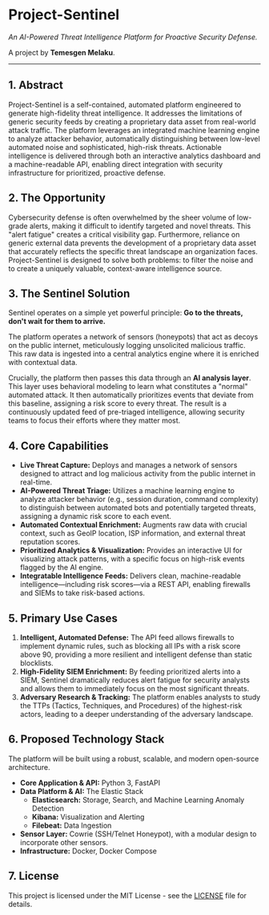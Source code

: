 # Project-Sentinel

*An AI-Powered Threat Intelligence Platform for Proactive Security Defense.*

A project by **Temesgen Melaku**.

---

## 1. Abstract

Project-Sentinel is a self-contained, automated platform engineered to generate high-fidelity threat intelligence. It addresses the limitations of generic security feeds by creating a proprietary data asset from real-world attack traffic. The platform leverages an integrated machine learning engine to analyze attacker behavior, automatically distinguishing between low-level automated noise and sophisticated, high-risk threats. Actionable intelligence is delivered through both an interactive analytics dashboard and a machine-readable API, enabling direct integration with security infrastructure for prioritized, proactive defense.

## 2. The Opportunity

Cybersecurity defense is often overwhelmed by the sheer volume of low-grade alerts, making it difficult to identify targeted and novel threats. This "alert fatigue" creates a critical visibility gap. Furthermore, reliance on generic external data prevents the development of a proprietary data asset that accurately reflects the specific threat landscape an organization faces. Project-Sentinel is designed to solve both problems: to filter the noise and to create a uniquely valuable, context-aware intelligence source.

## 3. The Sentinel Solution

Sentinel operates on a simple yet powerful principle: **Go to the threats, don't wait for them to arrive.**

The platform operates a network of sensors (honeypots) that act as decoys on the public internet, meticulously logging unsolicited malicious traffic. This raw data is ingested into a central analytics engine where it is enriched with contextual data.

Crucially, the platform then passes this data through an **AI analysis layer**. This layer uses behavioral modeling to learn what constitutes a "normal" automated attack. It then automatically prioritizes events that deviate from this baseline, assigning a risk score to every threat. The result is a continuously updated feed of pre-triaged intelligence, allowing security teams to focus their efforts where they matter most.

## 4. Core Capabilities

*   **Live Threat Capture:** Deploys and manages a network of sensors designed to attract and log malicious activity from the public internet in real-time.
*   **AI-Powered Threat Triage:** Utilizes a machine learning engine to analyze attacker behavior (e.g., session duration, command complexity) to distinguish between automated bots and potentially targeted threats, assigning a dynamic risk score to each event.
*   **Automated Contextual Enrichment:** Augments raw data with crucial context, such as GeoIP location, ISP information, and external threat reputation scores.
*   **Prioritized Analytics & Visualization:** Provides an interactive UI for visualizing attack patterns, with a specific focus on high-risk events flagged by the AI engine.
*   **Integratable Intelligence Feeds:** Delivers clean, machine-readable intelligence—including risk scores—via a REST API, enabling firewalls and SIEMs to take risk-based actions.

## 5. Primary Use Cases

1.  **Intelligent, Automated Defense:** The API feed allows firewalls to implement dynamic rules, such as blocking all IPs with a risk score above 90, providing a more resilient and intelligent defense than static blocklists.
2.  **High-Fidelity SIEM Enrichment:** By feeding prioritized alerts into a SIEM, Sentinel dramatically reduces alert fatigue for security analysts and allows them to immediately focus on the most significant threats.
3.  **Adversary Research & Tracking:** The platform enables analysts to study the TTPs (Tactics, Techniques, and Procedures) of the highest-risk actors, leading to a deeper understanding of the adversary landscape.

## 6. Proposed Technology Stack

The platform will be built using a robust, scalable, and modern open-source architecture.

*   **Core Application & API:** Python 3, FastAPI
*   **Data Platform & AI:** The Elastic Stack
    *   **Elasticsearch:** Storage, Search, and Machine Learning Anomaly Detection
    *   **Kibana:** Visualization and Alerting
    *   **Filebeat:** Data Ingestion
*   **Sensor Layer:** Cowrie (SSH/Telnet Honeypot), with a modular design to incorporate other sensors.
*   **Infrastructure:** Docker, Docker Compose

## 7. License

This project is licensed under the MIT License - see the [LICENSE](LICENSE) file for details.